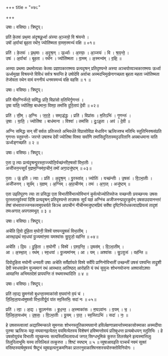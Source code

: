 +++
title = "०७८"

+++


उषाः। वसिष्ठः। त्रिष्टुप्।

प्रति॑ के॒तवः॑ प्रथ॒मा अ॑दृश्रन्नू॒र्ध्वा अ॑स्या अ॒ञ्जयो॒ वि श्र॑यन्ते ।  
उषो॑ अ॒र्वाचा॑ बृह॒ता रथे॑न॒ ज्योति॑ष्मता वा॒मम॒स्मभ्यं॑ वक्षि ॥ ०१॥

प्रति॑ । के॒तवः॑ । प्र॒थ॒माः । अ॒दृ॒श्र॒न् । ऊ॒र्ध्वाः । अ॒स्याः॒ । अ॒ञ्जयः॑ । वि । श्र॒य॒न्ते॒ ।  
उषः॑ । अ॒र्वाचा॑ । बृ॒ह॒ता । रथे॑न । ज्योति॑ष्मता । वा॒मम् । अ॒स्मभ्य॑म् । व॒क्षि॒ ॥

अस्याः प्रथमाः प्रथमोत्पन्नाः केतवः प्रज्ञापकारश्मयः प्रत्यदृश्रन् प्रतिदृश्यन्ते अस्या अञ्चयोव्यञ्चकारश्मयः ऊर्ध्वा ऊर्ध्वमुखा विश्रयन्ते विविधं सर्वत्र श्रयन्ति हे उषोदेवि अर्वाचा अस्मदभिमुखेनागच्छता बृहता महता ज्योतिष्मता तेजोवता रथेन वामं वननीयं धनमस्मभ्यं वक्षि वहसि ॥ १ ॥

उषाः। वसिष्ठः। त्रिष्टुप्।

प्रति॑ षीम॒ग्निर्ज॑रते॒ समि॑द्धः॒ प्रति॒ विप्रा॑सो म॒तिभि॑र्गृ॒णन्तः॑ ।  
उ॒षा या॑ति॒ ज्योति॑षा॒ बाध॑माना॒ विश्वा॒ तमां॑सि दुरि॒ताप॑ दे॒वी ॥ ०२॥

प्रति॑ । सी॒म् । अ॒ग्निः । ज॒र॒ते॒ । सम्ऽइ॑द्धः । प्रति॑ । विप्रा॑सः । म॒तिऽभिः॑ । गृ॒णन्तः॑ ।  
उ॒षाः । या॒ति॒ । ज्योति॑षा । बाध॑माना । विश्वा॑ । तमां॑सि । दुः॒ऽइ॒ता । अप॑ । दे॒वी ॥

अग्निः समिद्धः सन् सीं सर्वतः प्रतिजरते अभिवर्धते विप्रासोविप्रा मेधाविन ऋत्विजश्च मतिभिः स्तुतिभिरुषसंप्रति गृणन्तः स्तुवन्तो- जरन्ते उषाश्च देवी ज्योतिषा विश्वा सर्वाणि तमांसिदुरितास्मदृउरितानि अपबाधमाना याति ऊर्ध्वङ्गच्छति ॥ २ ॥

उषाः। वसिष्ठः। त्रिष्टुप्।

ए॒ता उ॒ त्याः प्रत्य॑दृश्रन्पु॒रस्ता॒ज्ज्योति॒र्यच्छ॑न्तीरु॒षसो॑ विभा॒तीः ।  
अजी॑जन॒न्त्सूर्यं॑ य॒ज्ञम॒ग्निम॑पा॒चीनं॒ तमो॑ अगा॒दजु॑ष्टम् ॥ ०३॥

ए॒ताः । ऊं॒ इति॑ । त्याः । प्रति॑ । अ॒दृ॒श्र॒न् । पु॒रस्ता॑त् । ज्योतिः॑ । यच्छ॑न्तीः । उ॒षसः॑ । वि॒ऽभा॒तीः ।  
अजी॑जनन् । सूर्य॑म् । य॒ज्ञम् । अ॒ग्निम् । अ॒पा॒चीन॑म् । तमः॑ । अ॒गा॒त् । अजु॑ष्टम् ॥

एता उइतिपूरणः त्याः ता प्रसिद्धा एता विभातीर्विभात्योविभानं कुर्वत्योज्योतिस्तेजः यच्छन्तीः प्रयच्छन्त्यः उषसः पुरस्तात्पूर्वस्यां दिशि प्रत्यदृश्रन् प्रतिदृश्यन्ते ताउषसः सूर्यं यज्ञं अग्निंच अजीजनन्प्रादुरकुर्वन् उषसउदयानन्तरं तेषां संभवात्तज्जनकत्वमुपचर्यते किञ्च अपाचीनं नीचीनमजुष्टमप्रियं सर्वेषा दृष्टिनिरोधकत्वादप्रियत्वं तादृशं तमःअगात् अपगतमभूत् ॥ ३ ॥

उषाः। वसिष्ठः। त्रिष्टुप्।

अचे॑ति दि॒वो दु॑हि॒ता म॒घोनी॒ विश्वे॑ पश्यन्त्यु॒षसं॑ विभा॒तीम् ।  
आस्था॒द्रथं॑ स्व॒धया॑ यु॒ज्यमा॑न॒मा यमश्वा॑सः सु॒युजो॒ वह॑न्ति ॥ ०४॥

अचे॑ति । दि॒वः । दु॒हि॒ता । म॒घोनी॑ । विश्वे॑ । प॒श्य॒न्ति॒ । उ॒षस॑म् । वि॒ऽभा॒तीम् ।  
आ । अ॒स्था॒त् । रथ॑म् । स्व॒धया॑ । यु॒ज्यमा॑नम् । आ । यम् । अश्वा॑सः । सु॒ऽयुजः॑ । वह॑न्ति ॥

दिवोदुहिता मघोनी धनवती उषाः अचेति सर्वैर्ज्ञायते विश्वे सर्वेपि प्राणिनोविभातीं उच्छन्तीं उषसं पश्यन्ति ताद्रुशी देवी स्वधयान्नेन युज्यमानं रथं आस्थात् आतिष्ठत् आरोहति यं रथं सुयुजः शोभनयोजना अश्वासोऽश्वाः आवहन्ति अभिमतदेशं प्रापयन्ति तं स्थमास्थादिति ॥ ४ ॥

उषाः। वसिष्ठः। त्रिष्टुप्।

प्रति॑ त्वा॒द्य सु॒मन॑सो बुधन्ता॒स्माका॑सो म॒घवा॑नो व॒यं च॑ ।  
ति॒ल्वि॒ला॒यध्व॑मुषसो विभा॒तीर्यू॒यं पा॑त स्व॒स्तिभिः॒ सदा॑ नः ॥ ०५॥

प्रति॑ । त्वा॒ । अ॒द्य । सु॒ऽमन॑सः । बु॒ध॒न्त॒ । अ॒स्माका॑सः । म॒घऽवा॑नः । व॒यम् । च॒ ।  
ति॒ल्वि॒ला॒यध्व॑म् । उ॒ष॒सः॒ । वि॒ऽभा॒तीः । यू॒यम् । पा॒त॒ । स्व॒स्तिऽभिः॑ । सदा॑ । नः॒ ॥

हे उषसस्त्वात्वां अद्यास्मिन्काले सुमनसः शोभनस्तुतिकामघवानो हविर्लक्षणान्नवन्तोस्माकासोस्माका अस्मदीयाः पुरुषा ऋत्विजः यद्वा मघवानइत्येतत् वयमित्येतस्य विशेषणं हविष्मन्तोवयं प्रतिबुधन्त प्रत्यबोधयन् स्तुतिभिः । हे उषसोयूयंच विभातीः व्युच्छन्त्यः सत्यस्तिल्विलायध्वं जगत् स्रिग्धभूमिकं कुरुत तिलस्रेहने इत्यस्मात्तिलुः तिलुरिलाभूमिः यस्य तत्तिल्विलं तत्कुरुत । शिष्टं स्पष्टम् ॥ ५ ॥ व्युषाआवइति पञ्चर्चं नवमं सूक्तं वसिष्ठस्यार्षमुषस्यं त्रैष्टुभं व्युषाइत्यनुक्रमणिका प्रातरनुवाकाश्विनशस्त्रयोरुक्तोविनियोगः ।